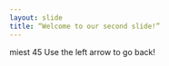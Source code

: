 ```yaml
---
layout: slide
title: “Welcome to our second slide!”
---
```

miest 45
Use the left arrow to go back!
